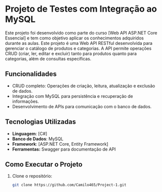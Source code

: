 # Projeto de Testes com Integração ao MySQL  

Este projeto foi desenvolvido como parte do curso [Web API ASP.NET Core Essencial] e tem como objetivo aplicar os conhecimentos adquiridos durante as aulas. Este projeto é uma Web API RESTful desenvolvida para gerenciar o catálogo de produtos e categorias. A API permite operações CRUD (criar, ler, editar e excluir) tanto para produtos quanto para categorias, além de consultas específicas. 

## Funcionalidades  
- CRUD completo: Operações de criação, leitura, atualização e exclusão de dados.  
- Integração com MySQL para persistência e recuperação de informações.  
- Desenvolvimento de APIs para comunicação com o banco de dados.   

## Tecnologias Utilizadas  
- **Linguagem**: [C#]  
- **Banco de Dados**: MySQL  
- **Framework**: [ASP.NET Core, Entity Framework]
- **Ferramentas:** Swagger para documentação de API  

## Como Executar o Projeto  
1. Clone o repositório:  
   ```bash  
   git clone https://github.com/Camilo465/Project-1.git  
